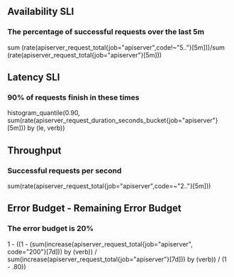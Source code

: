 ## Availability SLI
### The percentage of successful requests over the last 5m
sum (rate(apiserver_request_total{job="apiserver",code!~"5.."}[5m]))/sum (rate(apiserver_request_total{job="apiserver"}[5m]))

## Latency SLI
### 90% of requests finish in these times
histogram_quantile(0.90, sum(rate(apiserver_request_duration_seconds_bucket{job="apiserver"}[5m])) by (le, verb))

## Throughput
### Successful requests per second
sum(rate(apiserver_request_total{job="apiserver",code=~"2.."}[5m]))

## Error Budget - Remaining Error Budget
### The error budget is 20%
1 - ((1 - (sum(increase(apiserver_request_total{job="apiserver", code="200"}[7d])) by (verb)) / sum(increase(apiserver_request_total{job="apiserver"}[7d])) by (verb)) / (1 - .80))
